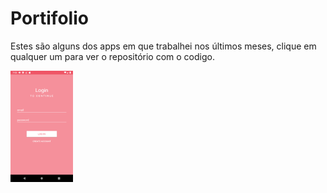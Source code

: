 # Portifolio

Estes são alguns dos apps em que trabalhei nos últimos
meses, clique em qualquer um para ver o repositório com 
o codigo. 

<img src="snapshot/fake-login.png" width="100"/>